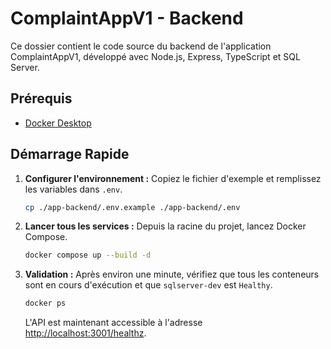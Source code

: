 # ComplaintAppV1 - Backend

Ce dossier contient le code source du backend de l'application ComplaintAppV1, développé avec Node.js, Express, TypeScript et SQL Server.

## Prérequis

*   [Docker Desktop](https://www.docker.com/products/docker-desktop/)

## Démarrage Rapide

1.  **Configurer l'environnement :**
    Copiez le fichier d'exemple et remplissez les variables dans `.env`.
    ```bash
    cp ./app-backend/.env.example ./app-backend/.env
    ```

2.  **Lancer tous les services :**
    Depuis la racine du projet, lancez Docker Compose.
    ```bash
    docker compose up --build -d
    ```

3.  **Validation :**
    Après environ une minute, vérifiez que tous les conteneurs sont en cours d'exécution et que `sqlserver-dev` est `Healthy`.
    ```bash
    docker ps
    ```
    L'API est maintenant accessible à l'adresse [http://localhost:3001/healthz](http://localhost:3001/healthz).